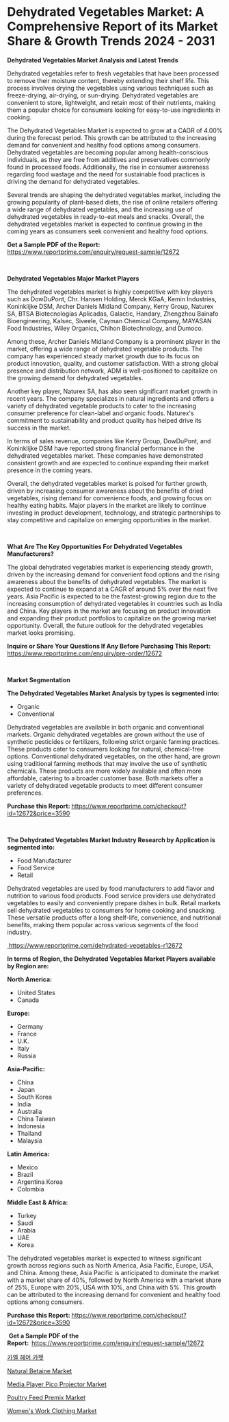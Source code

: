 <p><h1>Dehydrated Vegetables Market: A Comprehensive Report of its Market Share & Growth Trends 2024 - 2031</h1></p><p><strong>Dehydrated Vegetables Market Analysis and Latest Trends</strong></p>
<p><p>Dehydrated vegetables refer to fresh vegetables that have been processed to remove their moisture content, thereby extending their shelf life. This process involves drying the vegetables using various techniques such as freeze-drying, air-drying, or sun-drying. Dehydrated vegetables are convenient to store, lightweight, and retain most of their nutrients, making them a popular choice for consumers looking for easy-to-use ingredients in cooking.</p><p>The Dehydrated Vegetables Market is expected to grow at a CAGR of 4.00% during the forecast period. This growth can be attributed to the increasing demand for convenient and healthy food options among consumers. Dehydrated vegetables are becoming popular among health-conscious individuals, as they are free from additives and preservatives commonly found in processed foods. Additionally, the rise in consumer awareness regarding food wastage and the need for sustainable food practices is driving the demand for dehydrated vegetables.</p><p>Several trends are shaping the dehydrated vegetables market, including the growing popularity of plant-based diets, the rise of online retailers offering a wide range of dehydrated vegetables, and the increasing use of dehydrated vegetables in ready-to-eat meals and snacks. Overall, the dehydrated vegetables market is expected to continue growing in the coming years as consumers seek convenient and healthy food options.</p></p>
<p><strong>Get a Sample PDF of the Report:&nbsp;</strong> <a href="https://www.reportprime.com/enquiry/request-sample/12672">https://www.reportprime.com/enquiry/request-sample/12672</a></p>
<p>&nbsp;</p>
<p><strong>Dehydrated Vegetables Major Market Players</strong></p>
<p><p>The dehydrated vegetables market is highly competitive with key players such as DowDuPont, Chr. Hansen Holding, Merck KGaA, Kemin Industries, Koninklijke DSM, Archer Daniels Midland Company, Kerry Group, Naturex SA, BTSA Biotecnologías Aplicadas, Galactic, Handary, Zhengzhou Bainafo Bioengineering, Kalsec, Siveele, Cayman Chemical Company, MAYASAN Food Industries, Wiley Organics, Chihon Biotechnology, and Dumoco.</p><p>Among these, Archer Daniels Midland Company is a prominent player in the market, offering a wide range of dehydrated vegetable products. The company has experienced steady market growth due to its focus on product innovation, quality, and customer satisfaction. With a strong global presence and distribution network, ADM is well-positioned to capitalize on the growing demand for dehydrated vegetables.</p><p>Another key player, Naturex SA, has also seen significant market growth in recent years. The company specializes in natural ingredients and offers a variety of dehydrated vegetable products to cater to the increasing consumer preference for clean-label and organic foods. Naturex's commitment to sustainability and product quality has helped drive its success in the market.</p><p>In terms of sales revenue, companies like Kerry Group, DowDuPont, and Koninklijke DSM have reported strong financial performance in the dehydrated vegetables market. These companies have demonstrated consistent growth and are expected to continue expanding their market presence in the coming years.</p><p>Overall, the dehydrated vegetables market is poised for further growth, driven by increasing consumer awareness about the benefits of dried vegetables, rising demand for convenience foods, and growing focus on healthy eating habits. Major players in the market are likely to continue investing in product development, technology, and strategic partnerships to stay competitive and capitalize on emerging opportunities in the market.</p></p>
<p>&nbsp;</p>
<p><strong>What Are The Key Opportunities For Dehydrated Vegetables Manufacturers?</strong></p>
<p><p>The global dehydrated vegetables market is experiencing steady growth, driven by the increasing demand for convenient food options and the rising awareness about the benefits of dehydrated vegetables. The market is expected to continue to expand at a CAGR of around 5% over the next five years. Asia Pacific is expected to be the fastest-growing region due to the increasing consumption of dehydrated vegetables in countries such as India and China. Key players in the market are focusing on product innovation and expanding their product portfolios to capitalize on the growing market opportunity. Overall, the future outlook for the dehydrated vegetables market looks promising.</p></p>
<p><strong>Inquire or Share Your Questions If Any Before Purchasing This Report:</strong> <a href="https://www.reportprime.com/enquiry/pre-order/12672">https://www.reportprime.com/enquiry/pre-order/12672</a></p>
<p>&nbsp;</p>
<p><strong>Market Segmentation</strong></p>
<p><strong>The Dehydrated Vegetables Market Analysis by types is segmented into:</strong></p>
<p><ul><li>Organic</li><li>Conventional</li></ul></p>
<p><p>Dehydrated vegetables are available in both organic and conventional markets. Organic dehydrated vegetables are grown without the use of synthetic pesticides or fertilizers, following strict organic farming practices. These products cater to consumers looking for natural, chemical-free options. Conventional dehydrated vegetables, on the other hand, are grown using traditional farming methods that may involve the use of synthetic chemicals. These products are more widely available and often more affordable, catering to a broader customer base. Both markets offer a variety of dehydrated vegetable products to meet different consumer preferences.</p></p>
<p><strong>Purchase this Report:&nbsp;</strong><a href="https://www.reportprime.com/checkout?id=12672&price=3590">https://www.reportprime.com/checkout?id=12672&price=3590</a></p>
<p>&nbsp;</p>
<p><strong>The Dehydrated Vegetables Market Industry Research by Application is segmented into:</strong></p>
<p><ul><li>Food Manufacturer</li><li>Food Service</li><li>Retail</li></ul></p>
<p><p>Dehydrated vegetables are used by food manufacturers to add flavor and nutrition to various food products. Food service providers use dehydrated vegetables to easily and conveniently prepare dishes in bulk. Retail markets sell dehydrated vegetables to consumers for home cooking and snacking. These versatile products offer a long shelf-life, convenience, and nutritional benefits, making them popular across various segments of the food industry.</p></p>
<p><a href="https://www.reportprime.com/dehydrated-vegetables-r12672">&nbsp;https://www.reportprime.com/dehydrated-vegetables-r12672</a></p>
<p><strong>In terms of Region, the Dehydrated Vegetables Market Players available by Region are:</strong></p>
<p>
    <p> <strong> North America: </strong>
        <ul>
            <li>United States</li>
            <li>Canada</li>
        </ul>
        </p> 
    <p> <strong> Europe: </strong>
        <ul>
            <li>Germany</li>
            <li>France</li>
            <li>U.K.</li>
            <li>Italy</li>
            <li>Russia</li>
        </ul>
        </p> 
    <p> <strong> Asia-Pacific: </strong>
        <ul>
            <li>China</li>
            <li>Japan</li>
            <li>South Korea</li>
            <li>India</li>
            <li>Australia</li>
            <li>China Taiwan</li>
            <li>Indonesia</li>
            <li>Thailand</li>
            <li>Malaysia</li>
        </ul>
        </p> 
    <p> <strong> Latin America: </strong>
        <ul>
            <li>Mexico</li>
            <li>Brazil</li>
            <li>Argentina Korea</li>
            <li>Colombia</li>
        </ul>
        </p> 
    <p> <strong> Middle East & Africa: </strong>
        <ul>
            <li>Turkey</li>
            <li>Saudi</li>
            <li>Arabia</li>
            <li>UAE</li>
            <li>Korea</li>
        </ul>
    </p>
    </p>
<p><p>The dehydrated vegetables market is expected to witness significant growth across regions such as North America, Asia Pacific, Europe, USA, and China. Among these, Asia Pacific is anticipated to dominate the market with a market share of 40%, followed by North America with a market share of 25%, Europe with 20%, USA with 10%, and China with 5%. This growth can be attributed to the increasing demand for convenient and healthy food options among consumers.</p></p>
<p><strong>Purchase this Report: </strong><a href="https://www.reportprime.com/checkout?id=12672&price=3590">https://www.reportprime.com/checkout?id=12672&price=3590</a></p>
<p>&nbsp;<strong>Get a Sample PDF of the Report:&nbsp;&nbsp;</strong><a href="https://www.reportprime.com/enquiry/request-sample/12672">https://www.reportprime.com/enquiry/request-sample/12672</a></p>
<p><strong></strong></p>
<p><p><a href="https://github.com/JosefaRice/Market-Research-Report-List-1/blob/main/364785171151.md">카멜 헤어 카펫</a></p><p><a href="https://github.com/DeonteStanton2023/Market-Research-Report-List-1/blob/main/natural-betaine-market.md">Natural Betaine Market</a></p><p><a href="https://www.linkedin.com/pulse/media-player-pico-projector-market-insights-cagr-trends-growth-ol4gc">Media Player Pico Projector Market</a></p><p><a href="https://github.com/Glendatilghmankmgz0rbhwpy/Market-Research-Report-List-2/blob/main/poultry-feed-premix-market.md">Poultry Feed Premix Market</a></p><p><a href="https://issuu.com/reportprime-2/docs/womens-work-clothing-market-size-2030.pptx">Women's Work Clothing Market</a></p></p>